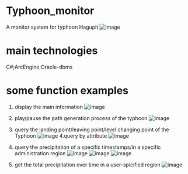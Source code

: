 # Typhoon_monitor
A monitor system for typhoon Hagupit
![image](https://user-images.githubusercontent.com/71375959/200112396-60905c63-d686-49bc-a1ac-508fb04f439f.png)

# main technologies
C#;ArcEngine;Oracle-dbms


# some function examples
1. display the main information
![image](https://user-images.githubusercontent.com/71375959/200110808-cc725b5a-e5e4-4cbe-861c-da68f23492d3.png)
2. play/pause the path generation process of the typhoon
![image](https://user-images.githubusercontent.com/71375959/200111167-f1c81766-cec7-4b77-b227-d2be35ffb57d.png)

3. query the landing point/leaving point/level changing point of the Typhoon
![image](https://user-images.githubusercontent.com/71375959/200110625-a157b407-cef3-4e8e-a13b-fe9f48d5db7e.png)
4.query by attribute
![image](https://user-images.githubusercontent.com/71375959/200110880-ecdf44c0-39b8-4c12-be2e-154d0a99979e.png)

2. query the precipitation of a specific timestamps/in a specific administration region
![image](https://user-images.githubusercontent.com/71375959/200110943-3b81b2ec-c8e8-4a12-930e-d0feccb8e27a.png)
![image](https://user-images.githubusercontent.com/71375959/200110948-d21cb07a-4530-4b11-8b03-e844512cca3f.png)
![image](https://user-images.githubusercontent.com/71375959/200110965-92dd0085-9ebd-4061-bc33-9c29486bf5f1.png)
3. get the total precipitation over time in a user-spicified region
![image](https://user-images.githubusercontent.com/71375959/200111020-6161d5d7-607a-4e44-90a4-5c07e4ac5bf3.png)

